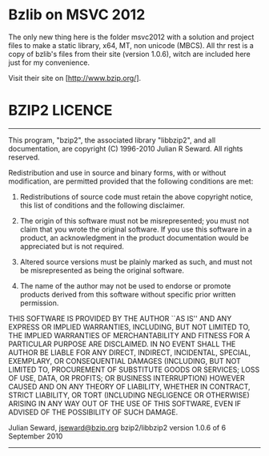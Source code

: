 Bzlib on MSVC 2012
==================

The only new thing here is the folder msvc2012 with a solution and project files to make a static library, x64, MT, non unicode (MBCS). All thr rest is a copy of bzlib's files from their site (version 1.0.6), witch are included here just for my convenience.

Visit their site on [http://www.bzip.org/].

# BZIP2 LICENCE
--------------------------------------------------------------------------

This program, "bzip2", the associated library "libbzip2", and all
documentation, are copyright (C) 1996-2010 Julian R Seward.  All
rights reserved.

Redistribution and use in source and binary forms, with or without
modification, are permitted provided that the following conditions
are met:

1. Redistributions of source code must retain the above copyright
   notice, this list of conditions and the following disclaimer.

2. The origin of this software must not be misrepresented; you must 
   not claim that you wrote the original software.  If you use this 
   software in a product, an acknowledgment in the product 
   documentation would be appreciated but is not required.

3. Altered source versions must be plainly marked as such, and must
   not be misrepresented as being the original software.

4. The name of the author may not be used to endorse or promote 
   products derived from this software without specific prior written 
   permission.

THIS SOFTWARE IS PROVIDED BY THE AUTHOR ``AS IS'' AND ANY EXPRESS
OR IMPLIED WARRANTIES, INCLUDING, BUT NOT LIMITED TO, THE IMPLIED
WARRANTIES OF MERCHANTABILITY AND FITNESS FOR A PARTICULAR PURPOSE
ARE DISCLAIMED.  IN NO EVENT SHALL THE AUTHOR BE LIABLE FOR ANY
DIRECT, INDIRECT, INCIDENTAL, SPECIAL, EXEMPLARY, OR CONSEQUENTIAL
DAMAGES (INCLUDING, BUT NOT LIMITED TO, PROCUREMENT OF SUBSTITUTE
GOODS OR SERVICES; LOSS OF USE, DATA, OR PROFITS; OR BUSINESS
INTERRUPTION) HOWEVER CAUSED AND ON ANY THEORY OF LIABILITY,
WHETHER IN CONTRACT, STRICT LIABILITY, OR TORT (INCLUDING
NEGLIGENCE OR OTHERWISE) ARISING IN ANY WAY OUT OF THE USE OF THIS
SOFTWARE, EVEN IF ADVISED OF THE POSSIBILITY OF SUCH DAMAGE.

Julian Seward, jseward@bzip.org
bzip2/libbzip2 version 1.0.6 of 6 September 2010

--------------------------------------------------------------------------
